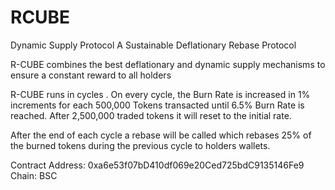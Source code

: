 # RCUBE
Dynamic Supply Protocol
A Sustainable Deflationary Rebase Protocol

R-CUBE combines the best deflationary and dynamic supply mechanisms to ensure a constant reward to all  holders

R-CUBE  runs in cycles . On every cycle, the Burn Rate is increased in 1% increments for each 500,000 Tokens transacted  until 6.5%  Burn Rate  is  reached.  After  2,500,000 traded tokens it  will  reset  to  the  initial  rate.  

After the end of each cycle a rebase will be called which rebases 25% of the burned tokens during the previous cycle to holders wallets.

Contract Address: 0xa6e53f07bD410df069e20Ced725bdC9135146Fe9
Chain: BSC

